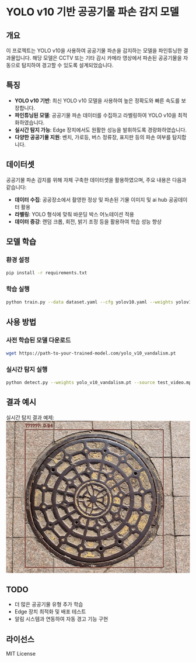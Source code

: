 # YOLO v10 기반 공공기물 파손 감지 모델

## 개요
이 프로젝트는 YOLO v10을 사용하여 공공기물 파손을 감지하는 모델을 파인튜닝한 결과물입니다. 해당 모델은 CCTV 또는 기타 감시 카메라 영상에서 파손된 공공기물을 자동으로 탐지하여 경고할 수 있도록 설계되었습니다.

## 특징
- **YOLO v10 기반**: 최신 YOLO v10 모델을 사용하여 높은 정확도와 빠른 속도를 보장합니다.
- **파인튜닝된 모델**: 공공기물 파손 데이터를 수집하고 라벨링하여 YOLO v10을 최적화하였습니다.
- **실시간 탐지 가능**: Edge 장치에서도 원활한 성능을 발휘하도록 경량화하였습니다.
- **다양한 공공기물 지원**: 벤치, 가로등, 버스 정류장, 표지판 등의 파손 여부를 탐지합니다.

## 데이터셋
공공기물 파손 감지를 위해 자체 구축한 데이터셋을 활용하였으며, 주요 내용은 다음과 같습니다:
- **데이터 수집**: 공공장소에서 촬영한 정상 및 파손된 기물 이미지 및 ai hub 공공데이터 활용
- **라벨링**: YOLO 형식에 맞춰 바운딩 박스 어노테이션 적용
- **데이터 증강**: 랜덤 크롭, 회전, 밝기 조정 등을 활용하여 학습 성능 향상

## 모델 학습
### 환경 설정
```bash
pip install -r requirements.txt
```

### 학습 실행
```bash
python train.py --data dataset.yaml --cfg yolov10.yaml --weights yolov10.pt --epochs 100
```

## 사용 방법
### 사전 학습된 모델 다운로드
```bash
wget https://path-to-your-trained-model.com/yolo_v10_vandalism.pt
```

### 실시간 탐지 실행
```bash
python detect.py --weights yolo_v10_vandalism.pt --source test_video.mp4
```

## 결과 예시
실시간 탐지 결과 예제:
![Detection Example](annotated_image.jpg)

## TODO
- 더 많은 공공기물 유형 추가 학습
- Edge 장치 최적화 및 배포 테스트
- 알림 시스템과 연동하여 자동 경고 기능 구현


## 라이선스
MIT License

